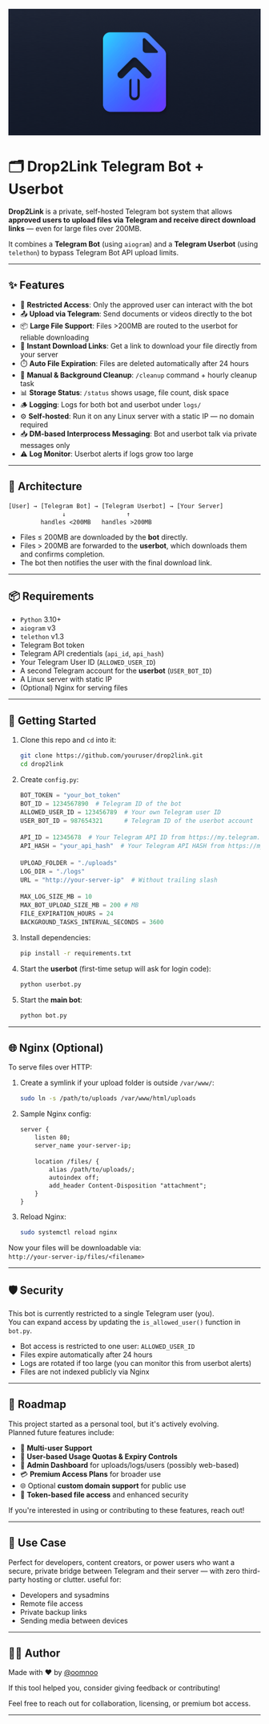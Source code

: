 ![Drop2Link](./drop2link-banner.png)

# 🗂️ Drop2Link Telegram Bot + Userbot

**Drop2Link** is a private, self-hosted Telegram bot system that allows **approved users to upload files via Telegram and receive direct download links** — even for large files over 200MB.

It combines a **Telegram Bot** (using `aiogram`) and a **Telegram Userbot** (using `telethon`) to bypass Telegram Bot API upload limits.

---

## ✨ Features

- 🔐 **Restricted Access**: Only the approved user can interact with the bot
- 📤 **Upload via Telegram**: Send documents or videos directly to the bot
- 📦 **Large File Support**: Files >200MB are routed to the userbot for reliable downloading
- 🔗 **Instant Download Links**: Get a link to download your file directly from your server
- ⏱️ **Auto File Expiration**: Files are deleted automatically after 24 hours
- 🧹 **Manual & Background Cleanup**: `/cleanup` command + hourly cleanup task
- 📊 **Storage Status**: `/status` shows usage, file count, disk space
- 🪵 **Logging**: Logs for both bot and userbot under `logs/`
- ⚙️ **Self-hosted**: Run it on any Linux server with a static IP — no domain required
- 📥 **DM-based Interprocess Messaging**: Bot and userbot talk via private messages only
- ⚠️ **Log Monitor**: Userbot alerts if logs grow too large

---

## 🧱 Architecture

```
[User] → [Telegram Bot] → [Telegram Userbot] → [Your Server]
               ↓                 ↑
         handles <200MB   handles >200MB
```

- Files ≤ 200MB are downloaded by the **bot** directly.
- Files > 200MB are forwarded to the **userbot**, which downloads them and confirms completion.
- The bot then notifies the user with the final download link.

---

## 📦 Requirements

- `Python` 3.10+
- `aiogram` v3
- `telethon` v1.3
- Telegram Bot token
- Telegram API credentials (`api_id`, `api_hash`)
- Your Telegram User ID (`ALLOWED_USER_ID`)
- A second Telegram account for the **userbot** (`USER_BOT_ID`)
- A Linux server with static IP
- (Optional) Nginx for serving files

---

## 🚀 Getting Started

1. Clone this repo and `cd` into it:

   ```bash
   git clone https://github.com/youruser/drop2link.git
   cd drop2link
   ```

2. Create `config.py`:

   ```python
   BOT_TOKEN = "your_bot_token"
   BOT_ID = 1234567890  # Telegram ID of the bot
   ALLOWED_USER_ID = 123456789  # Your own Telegram user ID
   USER_BOT_ID = 987654321      # Telegram ID of the userbot account

   API_ID = 12345678  # Your Telegram API ID from https://my.telegram.org/apps
   API_HASH = "your_api_hash"  # Your Telegram API HASH from https://my.telegram.org/apps

   UPLOAD_FOLDER = "./uploads"
   LOG_DIR = "./logs"
   URL = "http://your-server-ip"  # Without trailing slash

   MAX_LOG_SIZE_MB = 10
   MAX_BOT_UPLOAD_SIZE_MB = 200 # MB
   FILE_EXPIRATION_HOURS = 24
   BACKGROUND_TASKS_INTERVAL_SECONDS = 3600
   ```

3. Install dependencies:

   ```bash
   pip install -r requirements.txt
   ```

4. Start the **userbot** (first-time setup will ask for login code):

   ```bash
   python userbot.py
   ```

5. Start the **main bot**:
   ```bash
   python bot.py
   ```

---

## 🌐 Nginx (Optional)

To serve files over HTTP:

1. Create a symlink if your upload folder is outside `/var/www/`:

   ```bash
   sudo ln -s /path/to/uploads /var/www/html/uploads
   ```

2. Sample Nginx config:

   ```nginx
   server {
       listen 80;
       server_name your-server-ip;

       location /files/ {
           alias /path/to/uploads/;
           autoindex off;
           add_header Content-Disposition "attachment";
       }
   }
   ```

3. Reload Nginx:
   ```bash
   sudo systemctl reload nginx
   ```

Now your files will be downloadable via:  
`http://your-server-ip/files/<filename>`

---

## 🛡️ Security

This bot is currently restricted to a single Telegram user (you).  
You can expand access by updating the `is_allowed_user()` function in `bot.py`.

- Bot access is restricted to one user: `ALLOWED_USER_ID`
- Files expire automatically after 24 hours
- Logs are rotated if too large (you can monitor this from userbot alerts)
- Files are not indexed publicly via Nginx

---

## 🧩 Roadmap

This project started as a personal tool, but it's actively evolving.  
Planned future features include:

- 👥 **Multi-user Support**
- 🧾 **User-based Usage Quotas & Expiry Controls**
- 🧩 **Admin Dashboard** for uploads/logs/users (possibly web-based)
- 💳 **Premium Access Plans** for broader use
- 🌐 Optional **custom domain support** for public use
- 🔐 **Token-based file access** and enhanced security

If you're interested in using or contributing to these features, reach out!

---

## 🤖 Use Case

Perfect for developers, content creators, or power users who want a secure, private bridge between Telegram and their server — with zero third-party hosting or clutter.
useful for:

- Developers and sysadmins
- Remote file access
- Private backup links
- Sending media between devices

---

## 🧑‍💻 Author

Made with ❤️ by [@oomnoo](https://t.me/oomnoo)

If this tool helped you, consider giving feedback or contributing!

Feel free to reach out for collaboration, licensing, or premium bot access.

---
